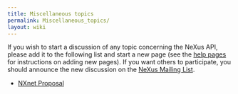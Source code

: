 ```yaml
---
title: Miscellaneous topics
permalink: Miscellaneous_topics/
layout: wiki
---
```


If you wish to start a discussion of any topic concerning the NeXus API,
please add it to the following list and start a new page (see the [help
pages](Help:Contents "wikilink") for instructions on adding new pages).
If you want others to participate, you should announce the new
discussion on the [NeXus Mailing
List](http://www.neutron.anl.gov/mailman/listinfo/nexus).

-   [NXnet Proposal](NXnet_Proposal "wikilink")

